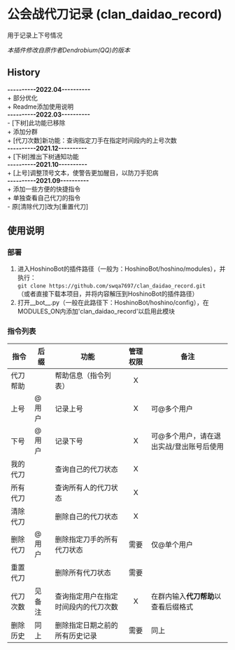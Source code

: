 # 公会战代刀记录 (clan_daidao_record)

用于记录上下号情况

*本插件修改自原作者Dendrobium(QQ)的版本*

## History
**----------2022.04----------**  
\+ 部分优化  
\+ Readme添加使用说明  
**----------2022.03----------**  
\- [下树]此功能已移除  
\+ 添加分群  
\+ [代刀次数]新功能：查询指定刀手在指定时间段内的上号次数  
**----------2021.12----------**  
\+ [下树]推出下树通知功能  
**----------2021.10----------**  
\+ [上号]调整顶号文本，使警告更加醒目，以防刀手犯病  
**----------2021.09----------**  
\+ 添加一些方便的快捷指令  
\+ 单独查看自己代刀的指令  
\- 原[清除代刀]改为[重置代刀]

## 使用说明
### 部署
1. 进入HoshinoBot的插件路径（一般为：HoshinoBot/hoshino/modules），并执行：  
`git clone https://github.com/swqa7697/clan_daidao_record.git`  
（或者直接下载本项目，并将内容解压到HoshinoBot的插件路径）
2. 打开__bot__.py（一般在此路径下：HoshinoBot/hoshino/config），在MODULES_ON内添加'clan_daidao_record'以启用此模块

### 指令列表
|指令|后缀|功能|管理权限|备注|
|---|---|---|:---:|---|
|代刀帮助||帮助信息（指令列表）|X||
|上号|@用户|记录上号|X|可@多个用户|
|下号|@用户|记录下号|X|可@多个用户，请在退出实战/登出账号后使用|
|我的代刀||查询自己的代刀状态|X||
|所有代刀||查询所有人的代刀状态|X||
|清除代刀||删除自己的代刀状态|X||
|删除代刀|@用户|删除指定刀手的所有代刀状态|需要|仅@单个用户|
|重置代刀||删除所有代刀状态|需要||
|代刀次数|见备注|查询指定用户在指定时间段内的代刀次数|X|在群内输入**代刀帮助**以查看后缀格式|
|删除历史|同上|删除指定日期之前的所有历史记录|需要|同上|
